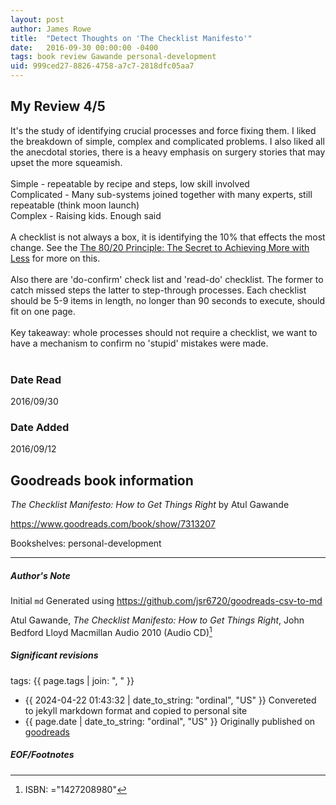 ```yaml
---
layout: post
author: James Rowe
title:  "Detect Thoughts on 'The Checklist Manifesto'"
date:   2016-09-30 00:00:00 -0400
tags: book review Gawande personal-development
uid: 999ced27-8826-4758-a7c7-2818dfc05aa7
---
```


<!-- highly dependent on how you personally use jekyll templates, and how you want this to show up -->
<!-- escape any jekyll keys with double brackets -->

## My Review 4/5

It's the study of identifying crucial processes and force fixing them. I liked the breakdown of simple, complex and complicated problems. I also liked all the anecdotal stories, there is a heavy emphasis on surgery stories that may upset the more squeamish.<br/><br/>Simple - repeatable by recipe and steps, low skill involved<br/>Complicated - Many sub-systems joined together with many experts, still repeatable (think moon launch)<br/>Complex - Raising kids. Enough said<br/><br/>A checklist is not always a box, it is identifying the 10% that effects the most change. See the [The 80/20 Principle: The Secret to Achieving More with Less](https://www.goodreads.com/book/show/181206) for more on this.<br/><br/>Also there are 'do-confirm' check list and 'read-do' checklist. The former to catch missed steps the latter to step-through processes. Each checklist should be 5-9 items in length, no longer than 90 seconds to execute, should fit on one page.<br/><br/>Key takeaway: whole processes should not require a checklist, we want to have a mechanism to confirm no 'stupid' mistakes were made.<br/><br/>

### Date Read
2016/09/30

### Date Added
2016/09/12

## Goodreads book information

*The Checklist Manifesto: How to Get Things Right* by Atul Gawande

https://www.goodreads.com/book/show/7313207

Bookshelves: personal-development

---

##### Author's Note

Initial `md` Generated using https://github.com/jsr6720/goodreads-csv-to-md

Atul Gawande, *The Checklist Manifesto: How to Get Things Right*, John Bedford Lloyd Macmillan Audio 2010 (Audio CD)[^1]

##### Significant revisions

tags: {{ page.tags | join: ", " }} <!-- todo move this somewhere -->

- {{ 2024-04-22 01:43:32 | date_to_string: "ordinal", "US" }} Convereted to jekyll markdown format and copied to personal site
- {{ page.date | date_to_string: "ordinal", "US" }} Originally published on [goodreads](https://www.goodreads.com)

##### EOF/Footnotes

[^1]: ISBN: ="1427208980"